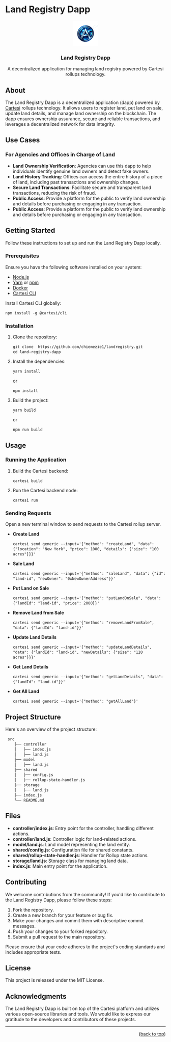 # Land Registry Dapp

<div align="center">
  <a href="https://github.com/chiemezie1/landregistry.git">
    <img src="docs/images/logo.png" alt="Logo" width="80" height="80">
  </a>
  <h3 align="center">Land Registry Dapp</h3>
  <p align="center">
    A decentralized application for managing land registry powered by Cartesi rollups technology.
  </p>
</div>

## About

The Land Registry Dapp is a decentralized application (dapp) powered by [Cartesi](https://docs.cartesi.io/cartesi-rollups/1.3/) rollups technology. It allows users to register land, put land on sale, update land details, and manage land ownership on the blockchain. The dapp ensures ownership assurance, secure and reliable transactions, and leverages a decentralized network for data integrity.

## Use Cases

### For Agencies and Offices in Charge of Land

- **Land Ownership Verification**: Agencies can use this dapp to help individuals identify genuine land owners and detect fake owners.
- **Land History Tracking**: Offices can access the entire history of a piece of land, including past transactions and ownership changes.
- **Secure Land Transactions**: Facilitate secure and transparent land transactions, reducing the risk of fraud.
- **Public Access**: Provide a platform for the public to verify land ownership and details before purchasing or engaging in any transaction.
- **Public Access**: Provide a platform for the public to verify land ownership and details before purchasing or engaging in any transaction.

## Getting Started

Follow these instructions to set up and run the Land Registry Dapp locally.

### Prerequisites

Ensure you have the following software installed on your system:

- [Node.js](https://nodejs.org/en)
- [Yarn](https://classic.yarnpkg.com/lang/en/docs/install/#debian-stable) or [npm](https://docs.npmjs.com/cli/v10/configuring-npm/install)
- [Docker](https://docs.docker.com/get-docker/)
- [Cartesi CLI](https://docs.cartesi.io/cartesi-rollups/1.3/development/migration/#install-cartesi-cli)

Install Cartesi CLI globally:

```
npm install -g @cartesi/cli
```

### Installation

1. Clone the repository:
    
    ```
    git clone  https://github.com/chiemezie1/landregistry.git
    cd land-registry-dapp
    ```
    
2. Install the dependencies:
    
    ```
    yarn install
    ```
    
    or
    
    ```
    npm install
    ```
    
3. Build the project:
    
    ```
    yarn build
    ```
    
    or
    
    ```
    npm run build    
    ```
    

## Usage

### Running the Application

1. Build the Cartesi backend:
    
    ```
    cartesi build    
    ```
    
2. Run the Cartesi backend node:
    
    ```
    cartesi run    
    ```
    

### Sending Requests

Open a new terminal window to send requests to the Cartesi rollup server.

- **Create Land**
    
    ```
    cartesi send generic --input='{"method": "createLand", "data": {"location": "New York", "price": 1000, "details": {"size": "100 acres"}}}'    
    ```
    
- **Sale Land**
    
    ```
    cartesi send generic --input='{"method": "saleLand", "data": {"id": "land-id", "newOwner": "0xNewOwnerAddress"}}'    
    ```
    
- **Put Land on Sale**
    
    ```
    cartesi send generic --input='{"method": "putLandOnSale", "data": {"landId": "land-id", "price": 2000}}'    
    ```
    
- **Remove Land from Sale**
    
    ```
    cartesi send generic --input='{"method": "removeLandFromSale", "data": {"landId": "land-id"}}'    
    ```
    
- **Update Land Details**
    
    ```
    cartesi send generic --input='{"method": "updateLandDetails", "data": {"landId": "land-id", "newDetails": {"size": "120 acres"}}}'    
    ```
    
- **Get Land Details**
    
    ```
    cartesi send generic --input='{"method": "getLandDetails", "data": {"landId": "land-id"}}'    
    ```
    
- **Get All Land**
    
    ```
    cartesi send generic --input='{"method": "getAllLand"}'    
    ```
    

## Project Structure

Here's an overview of the project structure:

```
 src
    ├── controller
    │   ├── index.js
    │   ├── land.js
    ├── model
    │   ├── land.js
    ├── shared
    │   ├── config.js
    │   ├── rollup-state-handler.js
    ├── storage
    │   ├── land.js
    ├── index.js
    └── README.md

```

## Files

- **controller/index.js**: Entry point for the controller, handling different actions.
- **controller/land.js**: Controller logic for land-related actions.
- **model/land.js**: Land model representing the land entity.
- **shared/config.js**: Configuration file for shared constants.
- **shared/rollup-state-handler.js**: Handler for Rollup state actions.
- **storage/land.js**: Storage class for managing land data.
- **index.js**: Main entry point for the application.

## Contributing

We welcome contributions from the community! If you'd like to contribute to the Land Registry Dapp, please follow these steps:

1. Fork the repository.
2. Create a new branch for your feature or bug fix.
3. Make your changes and commit them with descriptive commit messages.
4. Push your changes to your forked repository.
5. Submit a pull request to the main repository.

Please ensure that your code adheres to the project's coding standards and includes appropriate tests.

## License

This project is released under the MIT License.

## Acknowledgments

The Land Registry Dapp is built on top of the Cartesi platform and utilizes various open-source libraries and tools. We would like to express our gratitude to the developers and contributors of these projects.

---

<p align="right">(<a href="#readme-top">back to top</a>)</p>